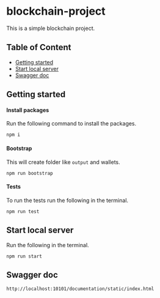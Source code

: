 # blockchain-project
This is a simple blockchain project.

## Table of Content

* [Getting started](#getting-started)
* [Start local server](#start-local-server)
* [Swagger doc](#swagger-doc)

## Getting started

#### Install packages

Run the following command to install the packages.

```shell
npm i
```

#### Bootstrap

This will create folder like `output` and wallets.

```shell
npm run bootstrap
```

#### Tests

To run the tests run the following in the terminal.

```shell
npm run test
```

## Start local server

Run the following in the terminal.

```shell
npm run start
```

## Swagger doc

```text
http://localhost:10101/documentation/static/index.html
```